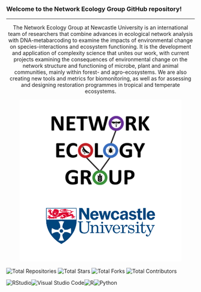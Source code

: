 ### Welcome to the Network Ecology Group GitHub repository!
---
<p align="center">
The Network Ecology Group at Newcastle University is an international team of researchers that combine advances in ecological network analysis with DNA-metabarcoding to examine the impacts of environmental change on species-interactions and ecosystem functioning. It is the development and application of complexity science that unites our work, with current projects examining the consequences of environmental change on the network structure and functioning of microbe, plant and animal communities, mainly within forest- and agro-ecosystems. We are also creating new tools and metrics for biomonitoring, as well as for assessing and designing restoration programmes in tropical and temperate ecosystems.
</p>


<p align="center">
  <img src="https://github.com/NewcastleUni-NetworkEcologyGroup/.github/blob/main/images/NEG_github.png" />
</p>

<p align="center">

![Total Repositories](https://img.shields.io/github/repo-count/NewcastleUni-NetworkEcologyGroup?style=flat-square) ![Total Stars](https://img.shields.io/github/stars/NewcastleUni-NetworkEcologyGroup?style=flat-square) ![Total Forks](https://img.shields.io/github/forks/NewcastleUni-NetworkEcologyGroup?style=flat-square) ![Total Contributors](https://img.shields.io/github/all-contributors/NewcastleUni-NetworkEcologyGroup?style=flat-square)

</p>

<p align="center">

![RStudio](https://img.shields.io/badge/RStudio-4285F4?style=for-the-badge&logo=rstudio&logoColor=white)![Visual Studio Code](https://img.shields.io/badge/Visual%20Studio%20Code-0078d7.svg?style=for-the-badge&logo=visual-studio-code&logoColor=white)![R](https://img.shields.io/badge/r-%23276DC3.svg?style=for-the-badge&logo=r&logoColor=white)![Python](https://img.shields.io/badge/python-3670A0?style=for-the-badge&logo=python&logoColor=ffdd54)

</p>

<!DOCTYPE html>
<html>
<head>
  <title>Organization Name - GitHub Profile</title>
  <script src="https://code.jquery.com/jquery-3.6.0.min.js%22%3E</script>
</head>
<body>
  <h1>Organization Name</h1>

  <h2>Stats</h2>
  <div id="repositoriesCount"></div>

  <script>
    $(document).ready(function() {
      var orgName = 'organizationname'; // Replace with your actual organization name

      // Fetch organization data from GitHub API
      $.getJSON("https://api.github.com/orgs/" + orgName, function(data) {
        var repositoriesCount = data.public_repos;

        // Display the number of repositories
        $("#repositoriesCount").html("Total Repositories: " + repositoriesCount);
      });
    });
  </script>
</body>
</html>